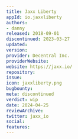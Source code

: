 ```yaml
---
title: Jaxx Liberty
appId: io.jaxxliberty
authors:
- danny
released: 2018-09-01
discontinued: 2023-03-27
updated: 
version: 
provider: Decentral Inc. 
providerWebsite: 
website: https://jaxx.io/
repository: 
issue: 
icon: jaxxliberty.png
bugbounty: 
meta: discontinued
verdict: wip
date: 2024-04-25
reviewArchive:
twitter: jaxx_io
social:
features:
---
```

